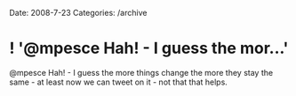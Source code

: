 Date: 2008-7-23
Categories: /archive

# ! '@mpesce Hah! - I guess the mor...'

@mpesce Hah! - I guess the more things change the more they stay the same - at least now we can tweet on it - not that that helps.

